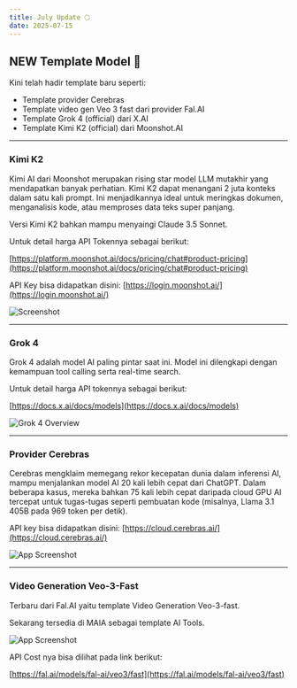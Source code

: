 ```yaml
---
title: July Update 🌕
date: 2025-07-15
---
```


## NEW Template Model 🚀

Kini telah hadir template baru seperti:
- Template provider Cerebras
- Template video gen Veo 3 fast dari provider Fal.AI
- Template Grok 4 (official) dari X.AI
- Template Kimi K2 (official) dari Moonshot.AI

---

### Kimi K2

Kimi AI dari Moonshot merupakan rising star model LLM mutakhir yang mendapatkan banyak perhatian. Kimi K2 dapat menangani 2 juta konteks dalam satu kali prompt. Ini menjadikannya ideal untuk meringkas dokumen, menganalisis kode, atau memproses data teks super panjang. 

Versi Kimi K2 bahkan mampu menyaingi Claude 3.5 Sonnet. 

Untuk detail harga API Tokennya sebagai berikut:

[https://platform.moonshot.ai/docs/pricing/chat#product-pricing](https://platform.moonshot.ai/docs/pricing/chat#product-pricing)

API Key bisa didapatkan disini:
[https://login.moonshot.ai/](https://login.moonshot.ai/)

![Screenshot](https://res.cloudinary.com/moyadev/image/upload/v1752548682/maia/releases/kimi_dsfizb.webp)

---

### Grok 4

Grok 4 adalah model AI paling pintar saat ini. Model ini dilengkapi dengan kemampuan tool calling serta real-time search. 

Untuk detail harga API tokennya sebagai berikut:

[https://docs.x.ai/docs/models](https://docs.x.ai/docs/models)

![Grok 4 Overview](https://res.cloudinary.com/moyadev/image/upload/v1752547901/maia/releases/grok4_tlp7lr.jpg)

---

### Provider Cerebras

Cerebras mengklaim memegang rekor kecepatan dunia dalam inferensi AI, mampu menjalankan model AI 20 kali lebih cepat dari ChatGPT. Dalam beberapa kasus, mereka bahkan 75 kali lebih cepat daripada cloud GPU AI tercepat untuk tugas-tugas seperti pembuatan kode (misalnya, Llama 3.1 405B pada 969 token per detik).

API key bisa didapatkan disini: 
[https://cloud.cerebras.ai/](https://cloud.cerebras.ai/)

![App Screenshot](https://res.cloudinary.com/moyadev/image/upload/v1752549217/maia/releases/cerebras-llama_sak5vg.webp)

---

### Video Generation Veo-3-Fast

Terbaru dari Fal.AI yaitu template Video Generation Veo-3-fast.

Sekarang tersedia di MAIA sebagai template AI Tools.

![App Screenshot](https://res.cloudinary.com/moyadev/image/upload/v1752549847/maia/releases/veo3-fast_vuaazs.webp)

API Cost nya bisa dilihat pada link berikut:

[https://fal.ai/models/fal-ai/veo3/fast](https://fal.ai/models/fal-ai/veo3/fast)
